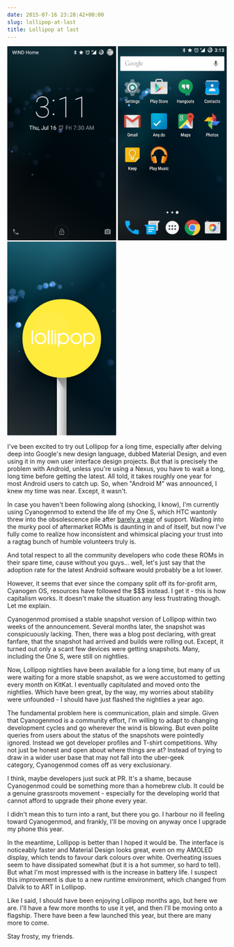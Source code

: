 ```yaml
---
date: 2015-07-16 23:28:42+00:00
slug: lollipop-at-last
title: Lollipop at last
---
```


<img src="/images/screenshot_2015-07-16-15-11-39.png" alt="Screenshot 1" style="width: 250px;"/> <img src="/images/screenshot_2015-07-16-15-13-14.png" alt="Screenshot 2" style="width: 250px;"/> <img src="/images/screenshot_2015-07-16-15-16-37.png" alt="Screenshot 3" style="width: 250px;"/> 


I've been excited to try out Lollipop for a long time, especially after delving deep into Google's new design language, dubbed Material Design, and even using it in my own user interface design projects. But that is precisely the problem with Android, unless you're using a Nexus, you have to wait a long, long time before getting the latest. All told, it takes roughly one year for most Android users to catch up. So, when "Android M" was announced, I knew my time was near. Except, it wasn't.


In case you haven't been following along (shocking, I know), I'm currently using Cyanogenmod to extend the life of my One S, which HTC wantonly threw into the obsolescence pile after [barely a year](http://mobilesyrup.com/2013/07/02/this-is-the-end-htc-one-s-wont-get-android-4-2-update/) of support. Wading into the murky pool of aftermarket ROMs is daunting in and of itself, but now I've fully come to realize how inconsistent and whimsical placing your trust into a ragtag bunch of humble volunteers truly is.




And total respect to all the community developers who code these ROMs in their spare time, cause without you guys... well, let's just say that the adoption rate for the latest Android software would probably be a lot lower.




However, it seems that ever since the company split off its for-profit arm, Cyanogen OS, resources have followed the $$$ instead. I get it - this is how capitalism works. It doesn't make the situation any less frustrating though. Let me explain.




Cyanogenmod promised a stable snapshot version of Lollipop within two weeks of the announcement. Several months later, the snapshot was conspicuously lacking. Then, there was a blog post declaring, with great fanfare, that the snapshot had arrived and builds were rolling out. Except, it turned out only a scant few devices were getting snapshots. Many, including the One S, were still on nightlies.




Now, Lollipop nightlies have been available for a long time, but many of us were waiting for a more stable snapshot, as we were accustomed to getting every month on KitKat. I eventually capitulated and moved onto the nightlies. Which have been great, by the way, my worries about stability were unfounded - I should have just flashed the nightlies a year ago.




The fundamental problem here is communication, plain and simple. Given that Cyanogenmod is a community effort, I'm willing to adapt to changing development cycles and go wherever the wind is blowing. But even polite queries from users about the status of the snapshots were pointedly ignored. Instead we got developer profiles and T-shirt competitions. Why not just be honest and open about where things are at? Instead of trying to draw in a wider user base that may not fall into the uber-geek category, Cyanogenmod comes off as very exclusionary.




I think, maybe developers just suck at PR. It's a shame, because Cyanogenmod could be something more than a homebrew club. It could be a genuine grassroots movement - especially for the developing world that cannot afford to upgrade their phone every year.




I didn't mean this to turn into a rant, but there you go. I harbour no ill feeling toward Cyanogenmod, and frankly, I'll be moving on anyway once I upgrade my phone this year.




In the meantime, Lollipop is better than I hoped it would be. The interface is noticeably faster and Material Design looks great, even on my AMOLED display, which tends to favour dark colours over white. Overheating issues seem to have dissipated somewhat (but it is a hot summer, so hard to tell). But what I'm most impressed with is the increase in battery life. I suspect this improvement is due to a new runtime environment, which changed from Dalvik to to ART in Lollipop.




Like I said, I should have been enjoying Lollipop months ago, but here we are. I'll have a few more months to use it yet, and then I'll be moving onto a flagship. There have been a few launched this year, but there are many more to come.




Stay frosty, my friends.
